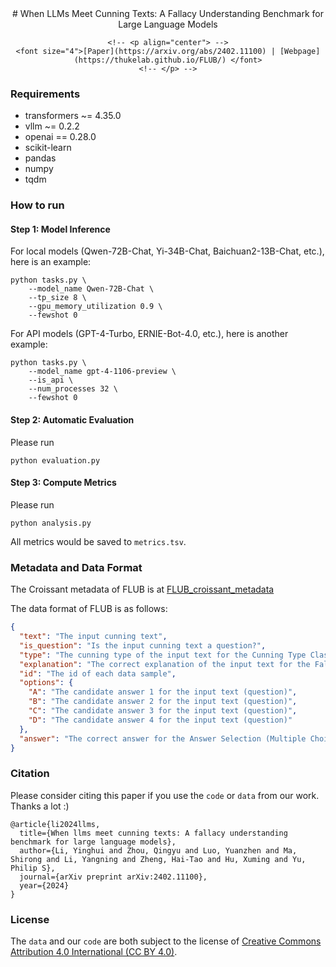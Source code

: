 <div id="top" align="center">
# When LLMs Meet Cunning Texts: A Fallacy Understanding Benchmark for Large Language Models

    <!-- <p align="center"> -->
    <font size="4">[Paper](https://arxiv.org/abs/2402.11100) | [Webpage](https://thukelab.github.io/FLUB/) </font>
    <!-- </p> -->
</div>

### Requirements

- transformers ~= 4.35.0
- vllm ~= 0.2.2
- openai == 0.28.0
- scikit-learn
- pandas
- numpy
- tqdm

### How to run

#### Step 1: Model Inference

For local models (Qwen-72B-Chat, Yi-34B-Chat, Baichuan2-13B-Chat, etc.), here is an example:

```shell
python tasks.py \
    --model_name Qwen-72B-Chat \
    --tp_size 8 \
    --gpu_memory_utilization 0.9 \
    --fewshot 0
```

For API models (GPT-4-Turbo, ERNIE-Bot-4.0, etc.), here is another example:

```shell
python tasks.py \
    --model_name gpt-4-1106-preview \
    --is_api \
    --num_processes 32 \
    --fewshot 0
```

#### Step 2: Automatic Evaluation

Please run

```shell
python evaluation.py
```

#### Step 3: Compute Metrics

Please run

```shell
python analysis.py
```

All metrics would be saved to `metrics.tsv`.

### Metadata and Data Format

The Croissant metadata of FLUB is at [FLUB_croissant_metadata](https://github.com/THUKElab/FLUB/blob/main/FLUB_croissant_metadata.json)

The data format of FLUB is as follows:

```json
{
  "text": "The input cunning text",
  "is_question": "Is the input cunning text a question?",
  "type": "The cunning type of the input text for the Cunning Type Classification task.",
  "explanation": "The correct explanation of the input text for the Fallacy Explanation task.",
  "id": "The id of each data sample",
  "options": {
    "A": "The candidate answer 1 for the input text (question)",
    "B": "The candidate answer 2 for the input text (question)",
    "C": "The candidate answer 3 for the input text (question)",
    "D": "The candidate answer 4 for the input text (question)"
  },
  "answer": "The correct answer for the Answer Selection (Multiple Choice) task."
}
```



### Citation

Please consider citing this paper if you use the `code` or `data` from our work. Thanks a lot :)

```
@article{li2024llms,
  title={When llms meet cunning texts: A fallacy understanding benchmark for large language models},
  author={Li, Yinghui and Zhou, Qingyu and Luo, Yuanzhen and Ma, Shirong and Li, Yangning and Zheng, Hai-Tao and Hu, Xuming and Yu, Philip S},
  journal={arXiv preprint arXiv:2402.11100},
  year={2024}
}
```

### License
The  `data` and our `code` are both subject to the license of [Creative Commons Attribution 4.0 International (CC BY 4.0)](./LICENSE).
